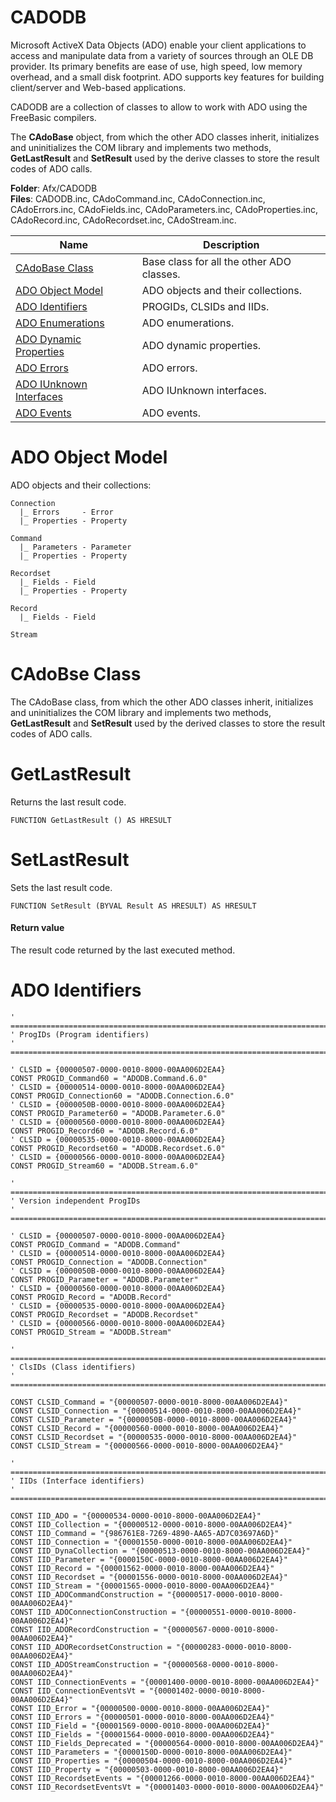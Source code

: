 # CADODB

Microsoft ActiveX Data Objects (ADO) enable your client applications to access and manipulate data from a variety of sources through an OLE DB provider. Its primary benefits are ease of use, high speed, low memory overhead, and a small disk footprint. ADO supports key features for building client/server and Web-based applications. 

CADODB are a collection of classes to allow to work with ADO using the FreeBasic compilers.

The **CAdoBase** object, from which the other ADO classes inherit, initializes and uninitializes the COM library and implements two methods, **GetLastResult** and **SetResult** used by the derive classes to store the result codes of ADO calls.

**Folder**: Afx/CADODB<br>
**Files**: CADODB.inc, CAdoCommand.inc, CAdoConnection.inc, CAdoErrors.inc, CAdoFields.inc, CAdoParameters.inc, CAdoProperties.inc, CAdoRecord.inc, CAdoRecordset.inc, CAdoStream.inc.

| Name       | Description |
| ---------- | ----------- |
| [CAdoBase Class](#CAdoBase) | Base class for all the other ADO classes. |
| [ADO Object Model](#ADOObjectModel) | ADO objects and their collections. |
| [ADO Identifiers](#ADOIdentifiers) | PROGIDs, CLSIDs and IIDs. |
| [ADO Enumerations](#ADOEnums) | ADO enumerations. |
| [ADO Dynamic Properties](#ADODynProps) | ADO dynamic properties. |
| [ADO Errors](#ADOErrors) | ADO errors. |
| [ADO IUnknown Interfaces](#ADOIUnknownInterfaces) | ADO IUnknown interfaces. |
| [ADO Events](#ADOEvents) | ADO events. |

# <a name="ADOObjectModel"></a>ADO Object Model

ADO objects and their collections:

```
Connection
  |_ Errors     - Error
  |_ Properties - Property

Command
  |_ Parameters - Parameter
  |_ Properties - Property

Recordset
  |_ Fields - Field
  |_ Properties - Property

Record
  |_ Fields - Field

Stream
```

# <a name="CAdoBase Class"></a>CAdoBse Class

The CAdoBase class, from which the other ADO classes inherit, initializes and uninitializes the COM library and implements two methods, **GetLastResult** and **SetResult** used by the derived classes to store the result codes of ADO calls.

# <a name="GetLastResult"></a>GetLastResult

Returns the last result code.

```
FUNCTION GetLastResult () AS HRESULT
```

# <a name="SetResult"></a>SetLastResult

Sets the last result code.

```
FUNCTION SetResult (BYVAL Result AS HRESULT) AS HRESULT
```

#### Return value

The result code returned by the last executed method.

# <a name="ADOIdentifiers"></a>ADO Identifiers

```
' ========================================================================================
' ProgIDs (Program identifiers)
' ========================================================================================

' CLSID = {00000507-0000-0010-8000-00AA006D2EA4}
CONST PROGID_Command60 = "ADODB.Command.6.0"
' CLSID = {00000514-0000-0010-8000-00AA006D2EA4}
CONST PROGID_Connection60 = "ADODB.Connection.6.0"
' CLSID = {0000050B-0000-0010-8000-00AA006D2EA4}
CONST PROGID_Parameter60 = "ADODB.Parameter.6.0"
' CLSID = {00000560-0000-0010-8000-00AA006D2EA4}
CONST PROGID_Record60 = "ADODB.Record.6.0"
' CLSID = {00000535-0000-0010-8000-00AA006D2EA4}
CONST PROGID_Recordset60 = "ADODB.Recordset.6.0"
' CLSID = {00000566-0000-0010-8000-00AA006D2EA4}
CONST PROGID_Stream60 = "ADODB.Stream.6.0"

' ========================================================================================
' Version independent ProgIDs
' ========================================================================================

' CLSID = {00000507-0000-0010-8000-00AA006D2EA4}
CONST PROGID_Command = "ADODB.Command"
' CLSID = {00000514-0000-0010-8000-00AA006D2EA4}
CONST PROGID_Connection = "ADODB.Connection"
' CLSID = {0000050B-0000-0010-8000-00AA006D2EA4}
CONST PROGID_Parameter = "ADODB.Parameter"
' CLSID = {00000560-0000-0010-8000-00AA006D2EA4}
CONST PROGID_Record = "ADODB.Record"
' CLSID = {00000535-0000-0010-8000-00AA006D2EA4}
CONST PROGID_Recordset = "ADODB.Recordset"
' CLSID = {00000566-0000-0010-8000-00AA006D2EA4}
CONST PROGID_Stream = "ADODB.Stream"

' ========================================================================================
' ClsIDs (Class identifiers)
' ========================================================================================

CONST CLSID_Command = "{00000507-0000-0010-8000-00AA006D2EA4}"
CONST CLSID_Connection = "{00000514-0000-0010-8000-00AA006D2EA4}"
CONST CLSID_Parameter = "{0000050B-0000-0010-8000-00AA006D2EA4}"
CONST CLSID_Record = "{00000560-0000-0010-8000-00AA006D2EA4}"
CONST CLSID_Recordset = "{00000535-0000-0010-8000-00AA006D2EA4}"
CONST CLSID_Stream = "{00000566-0000-0010-8000-00AA006D2EA4}"

' ========================================================================================
' IIDs (Interface identifiers)
' ========================================================================================

CONST IID_ADO = "{00000534-0000-0010-8000-00AA006D2EA4}"
CONST IID_Collection = "{00000512-0000-0010-8000-00AA006D2EA4}"
CONST IID_Command = "{986761E8-7269-4890-AA65-AD7C03697A6D}"
CONST IID_Connection = "{00001550-0000-0010-8000-00AA006D2EA4}"
CONST IID_DynaCollection = "{00000513-0000-0010-8000-00AA006D2EA4}"
CONST IID_Parameter = "{0000150C-0000-0010-8000-00AA006D2EA4}"
CONST IID_Record = "{00001562-0000-0010-8000-00AA006D2EA4}"
CONST IID_Recordset = "{00001556-0000-0010-8000-00AA006D2EA4}"
CONST IID_Stream = "{00001565-0000-0010-8000-00AA006D2EA4}"
CONST IID_ADOCommandConstruction = "{00000517-0000-0010-8000-00AA006D2EA4}"
CONST IID_ADOConnectionConstruction = "{00000551-0000-0010-8000-00AA006D2EA4}"
CONST IID_ADORecordConstruction = "{00000567-0000-0010-8000-00AA006D2EA4}"
CONST IID_ADORecordsetConstruction = "{00000283-0000-0010-8000-00AA006D2EA4}"
CONST IID_ADOStreamConstruction = "{00000568-0000-0010-8000-00AA006D2EA4}"
CONST IID_ConnectionEvents = "{00001400-0000-0010-8000-00AA006D2EA4}"
CONST IID_ConnectionEventsVt = "{00001402-0000-0010-8000-00AA006D2EA4}"
CONST IID_Error = "{00000500-0000-0010-8000-00AA006D2EA4}"
CONST IID_Errors = "{00000501-0000-0010-8000-00AA006D2EA4}"
CONST IID_Field = "{00001569-0000-0010-8000-00AA006D2EA4}"
CONST IID_Fields = "{00001564-0000-0010-8000-00AA006D2EA4}"
CONST IID_Fields_Deprecated = "{00000564-0000-0010-8000-00AA006D2EA4}"
CONST IID_Parameters = "{0000150D-0000-0010-8000-00AA006D2EA4}"
CONST IID_Properties = "{00000504-0000-0010-8000-00AA006D2EA4}"
CONST IID_Property = "{00000503-0000-0010-8000-00AA006D2EA4}"
CONST IID_RecordsetEvents = "{00001266-0000-0010-8000-00AA006D2EA4}"
CONST IID_RecordsetEventsVt = "{00001403-0000-0010-8000-00AA006D2EA4}"
```
